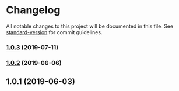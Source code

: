 # Changelog

All notable changes to this project will be documented in this file. See [standard-version](https://github.com/conventional-changelog/standard-version) for commit guidelines.

### [1.0.3](https://github.com/basslagter/replace-attribute-loader/compare/v1.0.2...v1.0.3) (2019-07-11)



### [1.0.2](https://github.com/basslagter/replace-attribute-loader/compare/v1.0.1...v1.0.2) (2019-06-06)



## 1.0.1 (2019-06-03)
